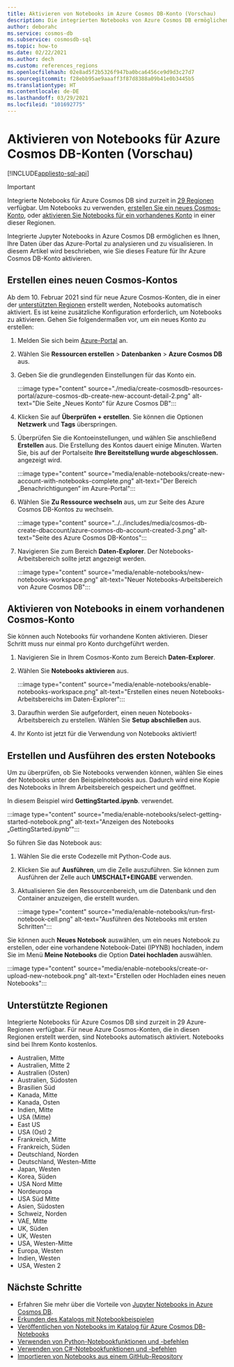 ```yaml
---
title: Aktivieren von Notebooks im Azure Cosmos DB-Konto (Vorschau)
description: Die integrierten Notebooks von Azure Cosmos DB ermöglichen es Ihnen, Ihre Daten innerhalb des Portals zu analysieren und zu visualisieren. In diesem Artikel wird beschrieben, wie Sie dieses Feature für Cosmos-Konten aktivieren.
author: deborahc
ms.service: cosmos-db
ms.subservice: cosmosdb-sql
ms.topic: how-to
ms.date: 02/22/2021
ms.author: dech
ms.custom: references_regions
ms.openlocfilehash: 02e8ad5f2b5326f947ba0bca6456ce9d9d3c27d7
ms.sourcegitcommit: f28ebb95ae9aaaff3f87d8388a09b41e0b3445b5
ms.translationtype: HT
ms.contentlocale: de-DE
ms.lasthandoff: 03/29/2021
ms.locfileid: "101692775"
---
```

# <a name="enable-notebooks-for-azure-cosmos-db-accounts-preview"></a>Aktivieren von Notebooks für Azure Cosmos DB-Konten (Vorschau)
[!INCLUDE[appliesto-sql-api](includes/appliesto-sql-api.md)]

> [!IMPORTANT]
> Integrierte Notebooks für Azure Cosmos DB sind zurzeit in [29 Regionen](#supported-regions) verfügbar. Um Notebooks zu verwenden, [erstellen Sie ein neues Cosmos-Konto](#create-a-new-cosmos-account), oder [aktivieren Sie Notebooks für ein vorhandenes Konto](#enable-notebooks-in-an-existing-cosmos-account) in einer dieser Regionen. 

Integrierte Jupyter Notebooks in Azure Cosmos DB ermöglichen es Ihnen, Ihre Daten über das Azure-Portal zu analysieren und zu visualisieren. In diesem Artikel wird beschrieben, wie Sie dieses Feature für Ihr Azure Cosmos DB-Konto aktivieren.

## <a name="create-a-new-cosmos-account"></a>Erstellen eines neuen Cosmos-Kontos
Ab dem 10. Februar 2021 sind für neue Azure Cosmos-Konten, die in einer der [unterstützten Regionen](#supported-regions) erstellt werden, Notebooks automatisch aktiviert. Es ist keine zusätzliche Konfiguration erforderlich, um Notebooks zu aktivieren. Gehen Sie folgendermaßen vor, um ein neues Konto zu erstellen:
1. Melden Sie sich beim [Azure-Portal](https://portal.azure.com/) an.
1. Wählen Sie **Ressourcen erstellen** > **Datenbanken** > **Azure Cosmos DB** aus.
1. Geben Sie die grundlegenden Einstellungen für das Konto ein.

   :::image type="content" source="./media/create-cosmosdb-resources-portal/azure-cosmos-db-create-new-account-detail-2.png" alt-text="Die Seite „Neues Konto“ für Azure Cosmos DB":::

1. Klicken Sie auf **Überprüfen + erstellen**. Sie können die Optionen **Netzwerk** und **Tags** überspringen. 
1. Überprüfen Sie die Kontoeinstellungen, und wählen Sie anschließend **Erstellen** aus. Die Erstellung des Kontos dauert einige Minuten. Warten Sie, bis auf der Portalseite **Ihre Bereitstellung wurde abgeschlossen.** angezeigt wird.

   :::image type="content" source="media/enable-notebooks/create-new-account-with-notebooks-complete.png" alt-text="Der Bereich „Benachrichtigungen“ im Azure-Portal":::

1. Wählen Sie **Zu Ressource wechseln** aus, um zur Seite des Azure Cosmos DB-Kontos zu wechseln.

   :::image type="content" source="../../includes/media/cosmos-db-create-dbaccount/azure-cosmos-db-account-created-3.png" alt-text="Seite des Azure Cosmos DB-Kontos":::

1. Navigieren Sie zum Bereich **Daten-Explorer**. Der Notebooks-Arbeitsbereich sollte jetzt angezeigt werden.

    :::image type="content" source="media/enable-notebooks/new-notebooks-workspace.png" alt-text="Neuer Notebooks-Arbeitsbereich von Azure Cosmos DB":::

## <a name="enable-notebooks-in-an-existing-cosmos-account"></a>Aktivieren von Notebooks in einem vorhandenen Cosmos-Konto

Sie können auch Notebooks für vorhandene Konten aktivieren. Dieser Schritt muss nur einmal pro Konto durchgeführt werden.

1. Navigieren Sie in Ihrem Cosmos-Konto zum Bereich **Daten-Explorer**.
1. Wählen Sie **Notebooks aktivieren** aus.

    :::image type="content" source="media/enable-notebooks/enable-notebooks-workspace.png" alt-text="Erstellen eines neuen Notebooks-Arbeitsbereichs im Daten-Explorer":::

1. Daraufhin werden Sie aufgefordert, einen neuen Notebooks-Arbeitsbereich zu erstellen. Wählen Sie **Setup abschließen** aus.
1. Ihr Konto ist jetzt für die Verwendung von Notebooks aktiviert!

## <a name="create-and-run-your-first-notebook"></a>Erstellen und Ausführen des ersten Notebooks

Um zu überprüfen, ob Sie Notebooks verwenden können, wählen Sie eines der Notebooks unter den Beispielnotebooks aus. Dadurch wird eine Kopie des Notebooks in Ihrem Arbeitsbereich gespeichert und geöffnet.

In diesem Beispiel wird **GettingStarted.ipynb**. verwendet.

:::image type="content" source="media/enable-notebooks/select-getting-started-notebook.png" alt-text="Anzeigen des Notebooks „GettingStarted.ipynb“":::

So führen Sie das Notebook aus:
1. Wählen Sie die erste Codezelle mit Python-Code aus.
1. Klicken Sie auf **Ausführen**, um die Zelle auszuführen. Sie können zum Ausführen der Zelle auch **UMSCHALT+EINGABE** verwenden.
1. Aktualisieren Sie den Ressourcenbereich, um die Datenbank und den Container anzuzeigen, die erstellt wurden.

    :::image type="content" source="media/enable-notebooks/run-first-notebook-cell.png" alt-text="Ausführen des Notebooks mit ersten Schritten":::

Sie können auch **Neues Notebook** auswählen, um ein neues Notebook zu erstellen, oder eine vorhandene Notebook-Datei (IPYNB) hochladen, indem Sie im Menü **Meine Notebooks** die Option **Datei hochladen** auswählen. 

:::image type="content" source="media/enable-notebooks/create-or-upload-new-notebook.png" alt-text="Erstellen oder Hochladen eines neuen Notebooks":::

## <a name="supported-regions"></a>Unterstützte Regionen
Integrierte Notebooks für Azure Cosmos DB sind zurzeit in 29 Azure-Regionen verfügbar. Für neue Azure Cosmos-Konten, die in diesen Regionen erstellt werden, sind Notebooks automatisch aktiviert. Notebooks sind bei Ihrem Konto kostenlos. 

- Australien, Mitte
- Australien, Mitte 2
- Australien (Osten)
- Australien, Südosten
- Brasilien Süd
- Kanada, Mitte
- Kanada, Osten
- Indien, Mitte
- USA (Mitte)
- East US
- USA (Ost) 2
- Frankreich, Mitte
- Frankreich, Süden
- Deutschland, Norden
- Deutschland, Westen-Mitte
- Japan, Westen
- Korea, Süden
- USA Nord Mitte
- Nordeuropa
- USA Süd Mitte
- Asien, Südosten
- Schweiz, Norden
- VAE, Mitte
- UK, Süden
- UK, Westen
- USA, Westen-Mitte
- Europa, Westen
- Indien, Westen
- USA, Westen 2

## <a name="next-steps"></a>Nächste Schritte

* Erfahren Sie mehr über die Vorteile von [Jupyter Notebooks in Azure Cosmos DB](cosmosdb-jupyter-notebooks.md).
* [Erkunden des Katalogs mit Notebookbeispielen](https://cosmos.azure.com/gallery.html)
* [Veröffentlichen von Notebooks im Katalog für Azure Cosmos DB-Notebooks](publish-notebook-gallery.md)
* [Verwenden von Python-Notebookfunktionen und -befehlen](use-python-notebook-features-and-commands.md)
* [Verwenden von C#-Notebookfunktionen und -befehlen](use-csharp-notebook-features-and-commands.md)
* [Importieren von Notebooks aus einem GitHub-Repository](import-github-notebooks.md)
